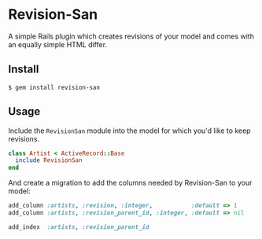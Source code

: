 # Revision-San

A simple Rails plugin which creates revisions of your model and comes with an equally simple HTML differ.

## Install

    $ gem install revision-san

## Usage

Include the `RevisionSan` module into the model for which you'd like to keep revisions.

```ruby
class Artist < ActiveRecord::Base
  include RevisionSan
end
```

And create a migration to add the columns needed by Revision-San to your model:

```ruby
add_column :artists, :revision, :integer,           :default => 1
add_column :artists, :revision_parent_id, :integer, :default => nil

add_index  :artists, :revision_parent_id
```
